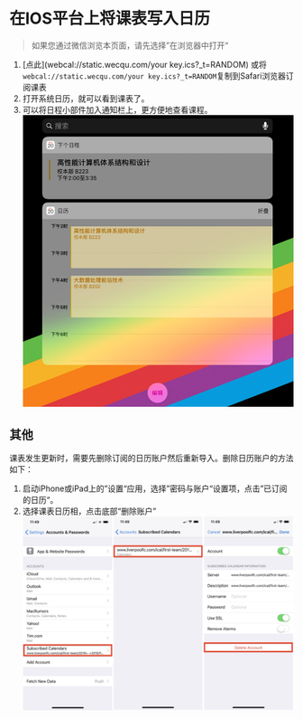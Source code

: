 # 在IOS平台上将课表写入日历
> 如果您通过微信浏览本页面，请先选择”在浏览器中打开“

1. [点此](webcal://static.wecqu.com/your key.ics?_t=RANDOM) 或将`webcal://static.wecqu.com/your key.ics?_t=RANDOM`复制到Safari浏览器订阅课表
2. 打开系统日历，就可以看到课表了。
3. 可以将日程小部件加入通知栏上，更方便地查看课程。
![](./static/img/ios_4.jpg)

## 其他
课表发生更新时，需要先删除订阅的日历账户然后重新导入。删除日历账户的方法如下：
1. 启动iPhone或iPad上的”设置“应用，选择”密码与账户“设置项，点击”已订阅的日历“。
2. 选择课表日历相，点击底部“删除账户”
![](./static/img/ios_3.jpg)

